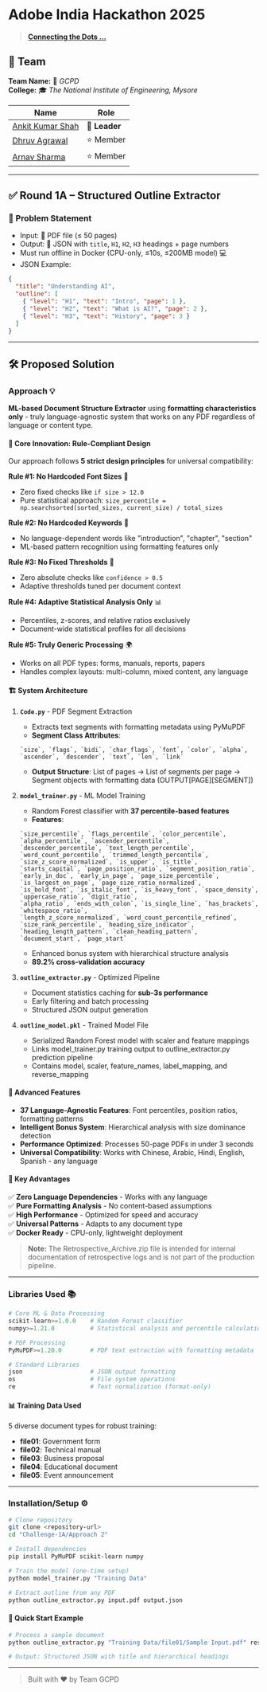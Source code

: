 # Adobe India Hackathon 2025
> [**Connecting the Dots ...**](https://d8it4huxumps7.cloudfront.net/uploads/submissions_case/6874faecd848a_Adobe_India_Hackathon_-_Challenge_Doc.pdf)

## 👥 Team

**Team Name:** 🚀 _GCPD_  
**College:** 🎓 _The National Institute of Engineering, Mysore_

| Name                                                  |     Role    |
|-------------------------------------------------------|-------------|
| [Ankit Kumar Shah ](https://github.com/ankitkrshah30) |**👑 Leader** |
| [Dhruv Agrawal](https://github.com/dhruv-git-sys)     |⭐ Member     |
| [Arnav Sharma](https://github.com/ArnavSharma2908/)   |⭐ Member    |

---

## ✅ Round 1A – Structured Outline Extractor

### 🧠 Problem Statement

- Input: 📄 PDF file (≤ 50 pages)
- Output: 📝 JSON with `title`, `H1`, `H2`, `H3` headings + page numbers
- Must run offline in Docker (CPU-only, ≤10s, ≤200MB model) 💻
- JSON Example:
```json
{
  "title": "Understanding AI",
  "outline": [
    { "level": "H1", "text": "Intro", "page": 1 },
    { "level": "H2", "text": "What is AI?", "page": 2 },
    { "level": "H3", "text": "History", "page": 3 }
  ]
}
```

---

## 🛠 Proposed Solution

### Approach 💡

**ML-based Document Structure Extractor** using **formatting characteristics only** - truly language-agnostic system that works on any PDF regardless of language or content type.

#### 🎯 **Core Innovation: Rule-Compliant Design**

Our approach follows **5 strict design principles** for universal compatibility:

**Rule #1: No Hardcoded Font Sizes** 🚫
- Zero fixed checks like `if size > 12.0`
- Pure statistical approach: `size_percentile = np.searchsorted(sorted_sizes, current_size) / total_sizes`

**Rule #2: No Hardcoded Keywords** 🚫  
- No language-dependent words like "introduction", "chapter", "section"
- ML-based pattern recognition using formatting features only

**Rule #3: No Fixed Thresholds** 🚫
- Zero absolute checks like `confidence > 0.5`
- Adaptive thresholds tuned per document context

**Rule #4: Adaptive Statistical Analysis Only** 📊
- Percentiles, z-scores, and relative ratios exclusively
- Document-wide statistical profiles for all decisions

**Rule #5: Truly Generic Processing** 🌍
- Works on all PDF types: forms, manuals, reports, papers
- Handles complex layouts: multi-column, mixed content, any language

#### 🏗️ **System Architecture**

1. **`Code.py`** - PDF Segment Extraction
   - Extracts text segments with formatting metadata using PyMuPDF
   - **Segment Class Attributes**:
   ```
   `size`, `flags`, `bidi`, `char_flags`, `font`, `color`, `alpha`, `ascender`, `descender`, `text`, `len`, `link`
   ```
   - **Output Structure**: List of pages → List of segments per page → Segment objects with formatting data (OUTPUT[PAGE][SEGMENT])

2. **`model_trainer.py`** - ML Model Training  
   - Random Forest classifier with **37 percentile-based features**
   - **Features**:
   ```
   `size_percentile`, `flags_percentile`, `color_percentile`, `alpha_percentile`, `ascender_percentile`,
   `descender_percentile`, `text_length_percentile`, `word_count_percentile`, `trimmed_length_percentile`,
   `size_z_score_normalized`, `is_upper`, `is_title`, `starts_capital`, `page_position_ratio`, `segment_position_ratio`,
   `early_in_doc`, `early_in_page`, `page_size_percentile`, `is_largest_on_page`, `page_size_ratio_normalized`,
   `is_bold_font`, `is_italic_font`, `is_heavy_font`, `space_density`, `uppercase_ratio`, `digit_ratio`,
   `alpha_ratio`, `ends_with_colon`, `is_single_line`, `has_brackets`, `whitespace_ratio`,
   `length_z_score_normalized`, `word_count_percentile_refined`, `size_rank_percentile`, `heading_size_indicator`,
   `heading_length_pattern`, `clean_heading_pattern`, `document_start`, `page_start`
   ```
   - Enhanced bonus system with hierarchical structure analysis
   - **89.2% cross-validation accuracy**

3. **`outline_extractor.py`** - Optimized Pipeline
   - Document statistics caching for **sub-3s performance**
   - Early filtering and batch processing
   - Structured JSON output generation

4. **`outline_model.pkl`** - Trained Model File
   - Serialized Random Forest model with scaler and feature mappings
   - Links model_trainer.py training output to outline_extractor.py prediction pipeline
   - Contains model, scaler, feature_names, label_mapping, and reverse_mapping

#### 🎯 **Advanced Features**

- **37 Language-Agnostic Features**: Font percentiles, position ratios, formatting patterns
- **Intelligent Bonus System**: Hierarchical analysis with size dominance detection  
- **Performance Optimized**: Processes 50-page PDFs in under 3 seconds
- **Universal Compatibility**: Works with Chinese, Arabic, Hindi, English, Spanish - any language

#### 🌟 **Key Advantages**

✅ **Zero Language Dependencies** - Works with any language  
✅ **Pure Formatting Analysis** - No content-based assumptions  
✅ **High Performance** - Optimized for speed and accuracy  
✅ **Universal Patterns** - Adapts to any document type  
✅ **Docker Ready** - CPU-only, lightweight deployment

> **Note:** The Retrospective_Archive.zip file is intended for internal documentation of retrospective logs and is not part of the production pipeline.


---

### Libraries Used 📚

```python
# Core ML & Data Processing
scikit-learn>=1.0.0    # Random Forest classifier
numpy>=1.21.0          # Statistical analysis and percentile calculations

# PDF Processing  
PyMuPDF>=1.20.0        # PDF text extraction with formatting metadata

# Standard Libraries
json                   # JSON output formatting
os                     # File system operations
re                     # Text normalization (format-only)
```

#### 📊 **Training Data Used**

5 diverse document types for robust training:
- **file01**: Government form
- **file02**: Technical manual  
- **file03**: Business proposal
- **file04**: Educational document
- **file05**: Event announcement

---

### Installation/Setup ⚙️

```bash
# Clone repository
git clone <repository-url>
cd "Challenge-1A/Approach 2"

# Install dependencies
pip install PyMuPDF scikit-learn numpy

# Train the model (one-time setup)
python model_trainer.py "Training Data"

# Extract outline from any PDF
python outline_extractor.py input.pdf output.json
```

#### 🚀 **Quick Start Example**

```bash
# Process a sample document
python outline_extractor.py "Training Data/file01/Sample Input.pdf" result.json

# Output: Structured JSON with title and hierarchical headings
```


---

> Built with ❤️ by Team GCPD
